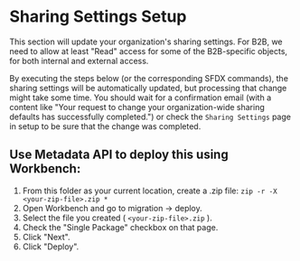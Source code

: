 # Sharing Settings Setup
This section will update your organization's sharing settings. For B2B, we need to allow at least "Read" access for some of the B2B-specific objects, for both internal and external access.

By executing the steps below (or the corresponding SFDX commands), the sharing settings will be automatically updated, but processing that change might take some time. You should wait for a confirmation email (with a content like "Your request to change your organization-wide sharing defaults has successfully completed.") or check the ```Sharing Settings``` page in setup to be sure that the change was completed.

## Use Metadata API to deploy this using Workbench:
 1. From this folder as your current location, create a .zip file: 
	```zip -r -X <your-zip-file>.zip *```
 2. Open Workbench and go to migration -> deploy.
 3. Select the file you created ( ```<your-zip-file>.zip``` ).
 4. Check the "Single Package" checkbox on that page.
 5. Click "Next".
 6. Click "Deploy".
